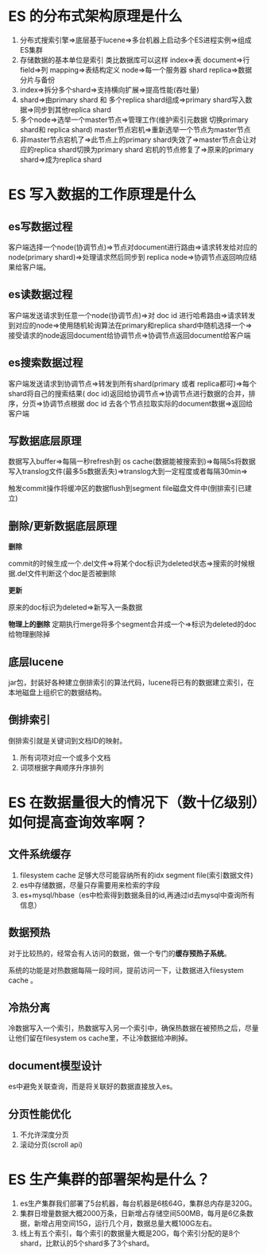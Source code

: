 
# ES 的分布式架构原理是什么

1. 分布式搜索引擎=>底层基于lucene=>多台机器上启动多个ES进程实例=>组成ES集群
2. 存储数据的基本单位是索引 类比数据库可以这样
   index=>表
   document=>行
   field=>列
   mapping=>表结构定义
   node=>每一个服务器
   shard replica=>数据分片与备份
3. index=>拆分多个shard=>支持横向扩展=>提高性能(吞吐量)
4. shard=>由primary shard 和 多个replica shard组成=>primary shard写入数据=>同步到其他replica shard
5. 多个node=>选举一个master节点=>管理工作(维护索引元数据 切换primary shard和 replica shard)
   master节点宕机=>重新选举一个节点为master节点
6. 非master节点宕机了=>此节点上的primary shard失效了=>master节点会让对应的replica shard切换为primary shard
   宕机的节点修复了=>原来的primary shard=>成为replica shard

# ES 写入数据的工作原理是什么

## es写数据过程

客户端选择一个node(协调节点)=>节点对document进行路由=>请求转发给对应的node(primary shard)=>处理请求然后同步到 replica node=>协调节点返回响应结果给客户端。

## es读数据过程

客户端发送请求到任意一个node(协调节点)=>对 doc id 进行哈希路由=>请求转发到对应的node=>使用随机轮询算法在primary和replica shard中随机选择一个=>
接受请求的node返回document给协调节点=>协调节点返回document给客户端

## es搜索数据过程

客户端发送请求到协调节点=>转发到所有shard(primary 或者 replica都可)=>每个shard将自己的搜索结果( doc id)返回给协调节点=>协调节点进行数据的合并，排序，分页=>协调节点根据 doc id 去各个节点拉取实际的document数据=>返回给客户端

## 写数据底层原理

数据写入buffer=>每隔一秒refresh到 os cache(数据能被搜索到)=>每隔5s将数据写入translog文件(最多5s数据丢失)=>translog大到一定程度或者每隔30min=>

触发commit操作将缓冲区的数据flush到segment file磁盘文件中(倒排索引已建立)

## 删除/更新数据底层原理

**删除**

commit的时候生成一个.del文件=>将某个doc标识为deleted状态=>搜索的时候根据.del文件判断这个doc是否被删除

**更新**

原来的doc标识为deleted=>新写入一条数据

**物理上的删除**
定期执行merge将多个segment合并成一个=>标识为deleted的doc给物理删除掉

## 底层lucene

jar包，封装好各种建立倒排索引的算法代码，lucene将已有的数据建立索引，在本地磁盘上组织它的数据结构。

## 倒排索引

倒排索引就是关键词到文档ID的映射。

1. 所有词项对应一个或多个文档
2. 词项根据字典顺序升序排列

# ES 在数据量很大的情况下（数十亿级别）如何提高查询效率啊？

## 文件系统缓存

1. filesystem cache 足够大尽可能容纳所有的idx segment file(索引数据文件)
2. es中存储数据，尽量只存需要用来检索的字段
3. es+mysql/hbase（es中检索得到数据条目的id,再通过id去mysql中查询所有信息）

## 数据预热

对于比较热的，经常会有人访问的数据，做一个专门的**缓存预热子系统**。

系统的功能是对热数据每隔一段时间，提前访问一下，让数据进入filesystem cache 。

## 冷热分离

冷数据写入一个索引，热数据写入另一个索引中，确保热数据在被预热之后，尽量让他们留在filesystem os cache里，不让冷数据给冲刷掉。

## document模型设计

es中避免关联查询，而是将关联好的数据直接放入es。

## 分页性能优化

1. 不允许深度分页
2. 滚动分页(scroll api)

# ES 生产集群的部署架构是什么？

1. es生产集群我们部署了5台机器，每台机器是6核64G，集群总内存是320G。
2. 集群日增量数据大概2000万条，日新增占存储空间500MB，每月是6亿条数据，新增占用空间15G，运行几个月，数据总量大概100G左右。
3. 线上有五个索引，每个索引的数据量大概是20G，每个索引分配的是8个shard，比默认的5个shard多了3个shard。


